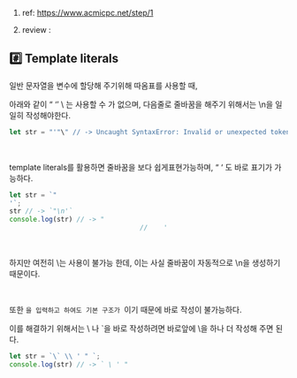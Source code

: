 1) ref: https://www.acmicpc.net/step/1

2) review :

## #️⃣ **Template literals**

일반 문자열을 변수에 할당해 주기위해 따옴표를 사용할 때, 

아래와 같이 “ ‘’ \ 는 사용할 수 가 없으며, 다음줄로 줄바꿈을 해주기 위해서는 \n을 일일히 작성해야한다.

```jsx
let str = "'"\" // -> Uncaught SyntaxError: Invalid or unexpected token
```

<br>

template literals를 활용하면 줄바꿈을 보다 쉽게표현가능하며, “ ‘ 도 바로 표기가 가능하다.

```jsx
let str = `"
'`;
str // -> `"\n'`
console.log(str) // -> "
								 //	   '
```

<br>

하지만 여전히 \는 사용이 불가능 한데, 이는 사실 줄바꿈이 자동적으로 \n을 생성하기 때문이다.

<br>

또한 `을 입력하고 하여도 기본 구조가 `이기 때문에 바로 작성이 불가능하다.

이를 해결하기 위해서는 \ 나 `을 바로 작성하려면 바로앞에 \을 하나 더 작성해 주면 된다.

```jsx
let str = `\` \\ ' " `;
console.log(str) // -> ` \ ' "
```